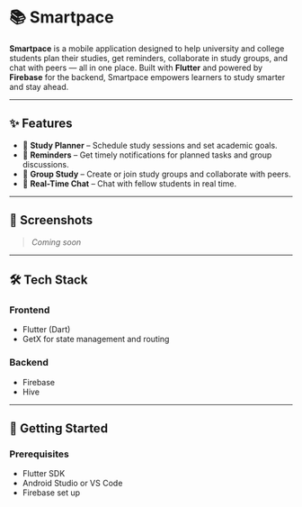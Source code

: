 # 📚 Smartpace

**Smartpace** is a mobile application designed to help university and college students plan their studies, get reminders, collaborate in study groups, and chat with peers — all in one place. Built with **Flutter** and powered by **Firebase** for the backend, Smartpace empowers learners to study smarter and stay ahead.

---

## ✨ Features

- 📅 **Study Planner** – Schedule study sessions and set academic goals.
- 🔔 **Reminders** – Get timely notifications for planned tasks and group discussions.
- 🧠 **Group Study** – Create or join study groups and collaborate with peers.
- 💬 **Real-Time Chat** – Chat with fellow students in real time.
  

---

## 📱 Screenshots

> _Coming soon_ 

---

## 🛠️ Tech Stack

### Frontend
- Flutter (Dart)
- GetX for state management and routing

### Backend
- Firebase
- Hive

---

## 🚀 Getting Started

### Prerequisites
- Flutter SDK
- Android Studio or VS Code
- Firebase set up
